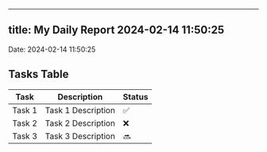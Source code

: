 
---
title: My Daily Report 2024-02-14 11:50:25
---

Date: 2024-02-14 11:50:25

## Tasks Table

| Task | Description | Status |
|------|-------------|--------|
| Task 1 | Task 1 Description | ✅ |
| Task 2 | Task 2 Description | ❌ |
| Task 3 | Task 3 Description | 🔜 |
